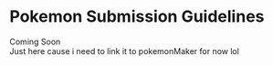 # Pokemon Submission Guidelines
Coming Soon<br>
Just here cause i need to link it to pokemonMaker for now lol